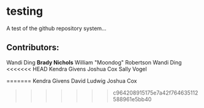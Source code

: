 # testing
A test of the github repository system...

## Contributors:
Wandi Ding
**Brady Nichols**
William "Moondog" Robertson
Wandi Ding
<<<<<<< HEAD
Kendra Givens 
Joshua Cox
Sally Vogel

=======
Kendra Givens
David Ludwig
Joshua Cox
>>>>>>> c964208915175e7a42f764635112588961e5bb40
